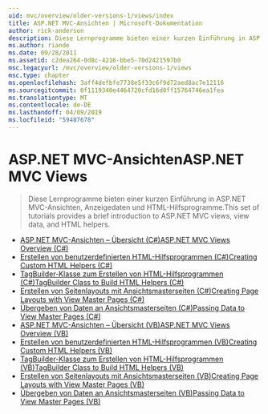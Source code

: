 ```yaml
---
uid: mvc/overview/older-versions-1/views/index
title: ASP.NET MVC-Ansichten | Microsoft-Dokumentation
author: rick-anderson
description: Diese Lernprogramme bieten einer kurzen Einführung in ASP.NET MVC-Ansichten, Anzeigedaten und HTML-Hilfsprogramme.
ms.author: riande
ms.date: 09/28/2011
ms.assetid: c2dea264-0d8c-4216-bbe5-70d2421597b0
msc.legacyurl: /mvc/overview/older-versions-1/views
msc.type: chapter
ms.openlocfilehash: 3aff4defbfe7738e5f33c6f9d72aed8ac7e12116
ms.sourcegitcommit: 0f1119340e4464720cfd16d0ff15764746ea1fea
ms.translationtype: MT
ms.contentlocale: de-DE
ms.lasthandoff: 04/09/2019
ms.locfileid: "59407678"
---
```

# <a name="aspnet-mvc-views"></a><span data-ttu-id="85e2c-103">ASP.NET MVC-Ansichten</span><span class="sxs-lookup"><span data-stu-id="85e2c-103">ASP.NET MVC Views</span></span>

> <span data-ttu-id="85e2c-104">Diese Lernprogramme bieten einer kurzen Einführung in ASP.NET MVC-Ansichten, Anzeigedaten und HTML-Hilfsprogramme.</span><span class="sxs-lookup"><span data-stu-id="85e2c-104">This set of tutorials provides a brief introduction to ASP.NET MVC views, view data, and HTML helpers.</span></span>


- [<span data-ttu-id="85e2c-105">ASP.NET MVC-Ansichten – Übersicht (C#)</span><span class="sxs-lookup"><span data-stu-id="85e2c-105">ASP.NET MVC Views Overview (C#)</span></span>](asp-net-mvc-views-overview-cs.md)
- [<span data-ttu-id="85e2c-106">Erstellen von benutzerdefinierten HTML-Hilfsprogrammen (C#)</span><span class="sxs-lookup"><span data-stu-id="85e2c-106">Creating Custom HTML Helpers (C#)</span></span>](creating-custom-html-helpers-cs.md)
- [<span data-ttu-id="85e2c-107">TagBuilder-Klasse zum Erstellen von HTML-Hilfsprogrammen (C#)</span><span class="sxs-lookup"><span data-stu-id="85e2c-107">TagBuilder Class to Build HTML Helpers (C#)</span></span>](using-the-tagbuilder-class-to-build-html-helpers-cs.md)
- [<span data-ttu-id="85e2c-108">Erstellen von Seitenlayouts mit Ansichtsmasterseiten (C#)</span><span class="sxs-lookup"><span data-stu-id="85e2c-108">Creating Page Layouts with View Master Pages (C#)</span></span>](creating-page-layouts-with-view-master-pages-cs.md)
- [<span data-ttu-id="85e2c-109">Übergeben von Daten an Ansichtsmasterseiten (C#)</span><span class="sxs-lookup"><span data-stu-id="85e2c-109">Passing Data to View Master Pages (C#)</span></span>](passing-data-to-view-master-pages-cs.md)
- [<span data-ttu-id="85e2c-110">ASP.NET MVC-Ansichten – Übersicht (VB)</span><span class="sxs-lookup"><span data-stu-id="85e2c-110">ASP.NET MVC Views Overview (VB)</span></span>](asp-net-mvc-views-overview-vb.md)
- [<span data-ttu-id="85e2c-111">Erstellen von benutzerdefinierten HTML-Hilfsprogrammen (VB)</span><span class="sxs-lookup"><span data-stu-id="85e2c-111">Creating Custom HTML Helpers (VB)</span></span>](creating-custom-html-helpers-vb.md)
- [<span data-ttu-id="85e2c-112">TagBuilder-Klasse zum Erstellen von HTML-Hilfsprogrammen (VB)</span><span class="sxs-lookup"><span data-stu-id="85e2c-112">TagBuilder Class to Build HTML Helpers (VB)</span></span>](using-the-tagbuilder-class-to-build-html-helpers-vb.md)
- [<span data-ttu-id="85e2c-113">Erstellen von Seitenlayouts mit Ansichtsmasterseiten (VB)</span><span class="sxs-lookup"><span data-stu-id="85e2c-113">Creating Page Layouts with View Master Pages (VB)</span></span>](creating-page-layouts-with-view-master-pages-vb.md)
- [<span data-ttu-id="85e2c-114">Übergeben von Daten an Ansichtsmasterseiten (VB)</span><span class="sxs-lookup"><span data-stu-id="85e2c-114">Passing Data to View Master Pages (VB)</span></span>](passing-data-to-view-master-pages-vb.md)
